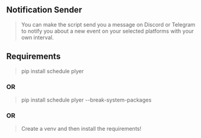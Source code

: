## Notification Sender
> You can make the script send you a message on Discord or Telegram to notify you about a new event on your selected platforms with your own interval.

## Requirements
> pip install schedule plyer
### OR
> pip install schedule plyer --break-system-packages
### OR
> Create a venv and then install the requirements!
